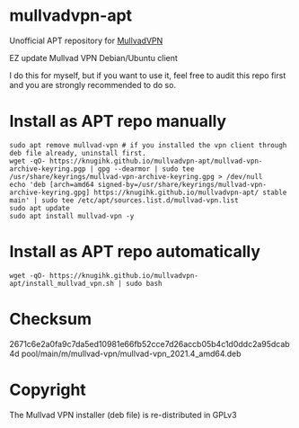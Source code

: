 # mullvadvpn-apt
Unofficial APT repository for [MullvadVPN](https://github.com/mullvad/mullvadvpn-app)

EZ update Mullvad VPN Debian/Ubuntu client

I do this for myself, but if you want to use it, feel free to audit this repo first and you are strongly recommended to do so.

# Install as APT repo manually
```shell
sudo apt remove mullvad-vpn # if you installed the vpn client through deb file already, uninstall first.
wget -qO- https://knugihk.github.io/mullvadvpn-apt/mullvad-vpn-archive-keyring.pgp | gpg --dearmor | sudo tee /usr/share/keyrings/mullvad-vpn-archive-keyring.gpg > /dev/null
echo 'deb [arch=amd64 signed-by=/usr/share/keyrings/mullvad-vpn-archive-keyring.gpg] https://knugihk.github.io/mullvadvpn-apt/ stable main' | sudo tee /etc/apt/sources.list.d/mullvad-vpn.list
sudo apt update
sudo apt install mullvad-vpn -y
```

# Install as APT repo automatically
```shell
wget -qO- https://knugihk.github.io/mullvadvpn-apt/install_mullvad_vpn.sh | sudo bash
```

# Checksum
2671c6e2a0fa9c7da5ed10981e66fb52cce7d26accb05b4c1d0ddc2a95dcab4d  pool/main/m/mullvad-vpn/mullvad-vpn_2021.4_amd64.deb

# Copyright
The Mullvad VPN installer (deb file) is re-distributed in GPLv3
